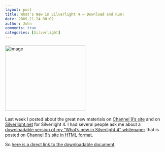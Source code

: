 ```yaml
---
layout: post
title: What’s New in Silverlight 4 – Download and Run!
date: 2009-11-24 00:02
author: John
comments: true
categories: [Silverlight]
---
```

<p><a href="http://channel9.msdn.com/learn/courses/Silverlight4/"><img style="border-bottom: 0px; border-left: 0px; margin: 5px 0px; display: inline; border-top: 0px; border-right: 0px" title="image" border="0" alt="image" src="/wp-content/uploads/files/media/image/WindowsLiveWriter/WhatsNewinSilverlight4_127C5/image_3.png" width="260" height="211" /></a></p>  <p>Last week I posted about the great new materials on <a href="http://channel9.msdn.com/learn/courses/Silverlight4/">Channel 9’s site</a> and on <a href="http://www.silverlight.net/">Silverlight.net</a> for Silverlight 4. I had several people ask me about a <a href="http://ecn.channel9.msdn.com/o9/learn/Silverlight4/Labs/Overview/WhatsNewInSilverlight4.docx">downloadable version of my “What’s new in Silverlight 4” whitepaper</a> that is posted on <a href="http://channel9.msdn.com/learn/courses/Silverlight4/Overview/Overview/Default.aspx?wa=wsignin1.0">Channel 9’s site in HTML format</a>.</p>  <p>So <a href="http://ecn.channel9.msdn.com/o9/learn/Silverlight4/Labs/Overview/WhatsNewInSilverlight4.docx">here is a direct link to the downloadable document</a>.</p>

